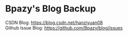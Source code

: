 # Bpazy's Blog Backup

CSDN Blog: https://blog.csdn.net/hanziyuan08  
Github Issue Blog: https://github.com/Bpazy/blog/issues
